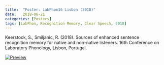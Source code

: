 ```yaml
---
title:  "Poster: LabPhon16 Lisbon (2018)"
date:   2018-06-21
categories: [Posters]
tags: [LabPhon, Recognition Memory, Clear Speech, 2018]
---
```


Keerstock, S., Smiljanic, R. (2018). Sources of enhanced sentence recognition memory for native and non-native listeners. 16th Conference on Laboratory Phonology, Lisbon, Portugal. 

<a href="https://skrstck.github.io/files/labphon16_poster.pdf"> <img alt="Preview" src="https://skrstck.github.io/files/LabPhon16-thumb.png" style="width:50% height:50%;"> 
</a>

